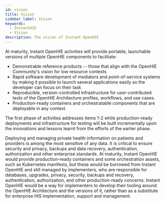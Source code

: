 ```yaml
---
id: vision
title: Vision
sidebar_label: Vision
keywords:
  - InstantHIE
  - Vision
description: The vision of Instant OpenHIE
---
```


At maturity, Instant OpenHIE activities will provide portable, launchable versions of multiple OpenHIE components to facilitate:

* Demonstrable reference products -- those that align with the OpenHIE Community's vision for low resource contexts
* Rapid software development of mediators and point-of-service systems by making it possible to launch several applications easily so the developer can focus on their task
* Reproducible, version-controlled infrastructure for user-contributed tests of the OpenHIE Architecture profiles, workflows, and use cases.
* Production-ready containers and orchestratable components that are deployable in any context.

The first phase of activities addresses items 1-2 while production-ready deployments and infrastructure for testing will be built incrementally upon the innovations and lessons learnt from the efforts of the earlier phase. 

Deploying and managing private health information on patients and providers is among the most sensitive of any data. It is critical to ensure security and privacy, backups and data recovery, authentication, authorization and other enterprise standards. At maturity, Instant OpenHIE would provide production-ready containers and some orchestration assets, such as Kubernetes manifests, but these would be borrowed from Instant OpenHIE and still managed by implementers, who are responsible for databases, upgrades, privacy, security, backups and recovery, authentication, authorization, and other production-ready concerns. Instant OpenHIE would be a way for implementers to develop their tooling around the OpenHIE Architecture and the versions of it, rather than as a substitute for enterprise HIS implementation, support and management.
